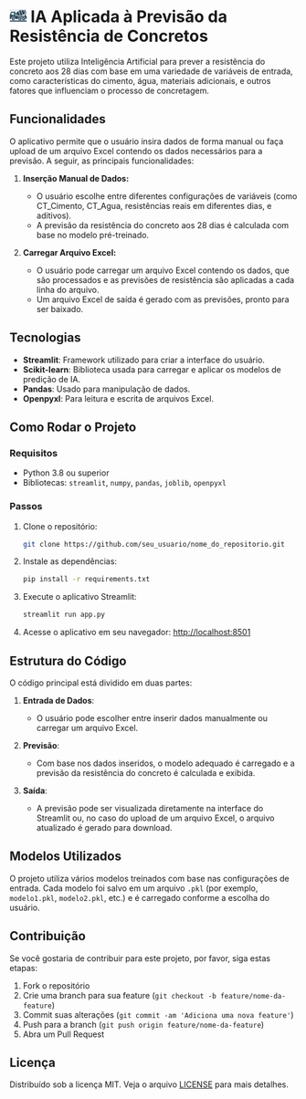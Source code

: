 # <img src="https://raw.githubusercontent.com/dimasbetioli/concrete-ia-app/refs/heads/main/mult3.png" width="30" /> IA Aplicada à Previsão da Resistência de Concretos

Este projeto utiliza Inteligência Artificial para prever a resistência do concreto aos 28 dias com base em uma variedade de variáveis de entrada, como características do cimento, água, materiais adicionais, e outros fatores que influenciam o processo de concretagem.

## Funcionalidades

O aplicativo permite que o usuário insira dados de forma manual ou faça upload de um arquivo Excel contendo os dados necessários para a previsão. A seguir, as principais funcionalidades:

1. **Inserção Manual de Dados:**
   - O usuário escolhe entre diferentes configurações de variáveis (como CT_Cimento, CT_Agua, resistências reais em diferentes dias, e aditivos).
   - A previsão da resistência do concreto aos 28 dias é calculada com base no modelo pré-treinado.

2. **Carregar Arquivo Excel:**
   - O usuário pode carregar um arquivo Excel contendo os dados, que são processados e as previsões de resistência são aplicadas a cada linha do arquivo.
   - Um arquivo Excel de saída é gerado com as previsões, pronto para ser baixado.

## Tecnologias

- **Streamlit**: Framework utilizado para criar a interface do usuário.
- **Scikit-learn**: Biblioteca usada para carregar e aplicar os modelos de predição de IA.
- **Pandas**: Usado para manipulação de dados.
- **Openpyxl**: Para leitura e escrita de arquivos Excel.

## Como Rodar o Projeto

### Requisitos

- Python 3.8 ou superior
- Bibliotecas: `streamlit`, `numpy`, `pandas`, `joblib`, `openpyxl`

### Passos

1. Clone o repositório:
    ```bash
    git clone https://github.com/seu_usuario/nome_do_repositorio.git
    ```

2. Instale as dependências:
    ```bash
    pip install -r requirements.txt
    ```

3. Execute o aplicativo Streamlit:
    ```bash
    streamlit run app.py
    ```

4. Acesse o aplicativo em seu navegador: [http://localhost:8501](http://localhost:8501)

## Estrutura do Código

O código principal está dividido em duas partes:

1. **Entrada de Dados**:
   - O usuário pode escolher entre inserir dados manualmente ou carregar um arquivo Excel.
   
2. **Previsão**:
   - Com base nos dados inseridos, o modelo adequado é carregado e a previsão da resistência do concreto é calculada e exibida.
   
3. **Saída**:
   - A previsão pode ser visualizada diretamente na interface do Streamlit ou, no caso do upload de um arquivo Excel, o arquivo atualizado é gerado para download.

## Modelos Utilizados

O projeto utiliza vários modelos treinados com base nas configurações de entrada. Cada modelo foi salvo em um arquivo `.pkl` (por exemplo, `modelo1.pkl`, `modelo2.pkl`, etc.) e é carregado conforme a escolha do usuário.

## Contribuição

Se você gostaria de contribuir para este projeto, por favor, siga estas etapas:

1. Fork o repositório
2. Crie uma branch para sua feature (`git checkout -b feature/nome-da-feature`)
3. Commit suas alterações (`git commit -am 'Adiciona uma nova feature'`)
4. Push para a branch (`git push origin feature/nome-da-feature`)
5. Abra um Pull Request

## Licença

Distribuído sob a licença MIT. Veja o arquivo [LICENSE](LICENSE) para mais detalhes.
